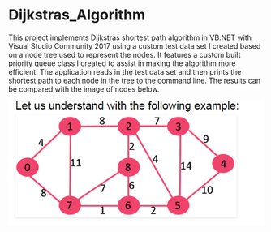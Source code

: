 # Dijkstras_Algorithm
This project implements Dijkstras shortest path algorithm in VB.NET with Visual Studio Community 2017 using a custom test data set I created based on a node tree used to represent the nodes. It features a custom built priority queue class I created to assist in making the algorithm more efficient. The application reads in the test data set and then prints the shortest path to each node in the tree to the command line. The results can be compared with the image of nodes below.

![](DijkstrasAlgorithm/DijkstrasAlgorithm/NodeMap.png)

